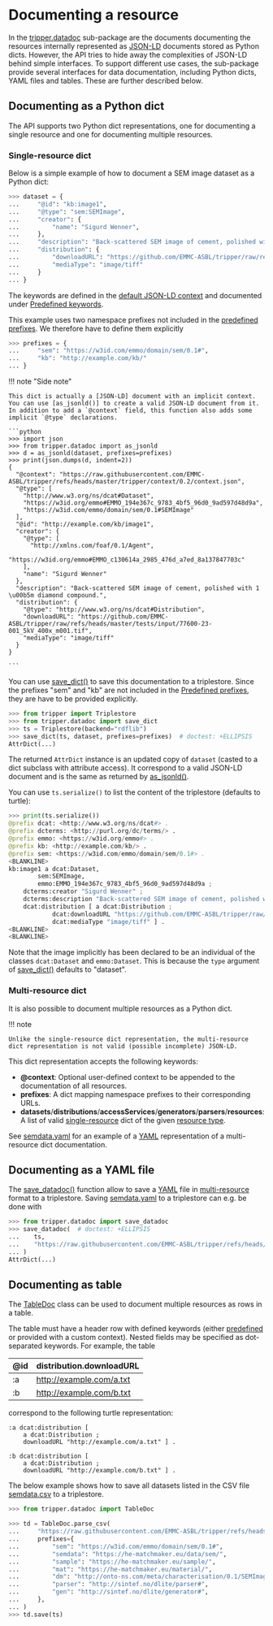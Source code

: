 Documenting a resource
======================
In the [tripper.datadoc] sub-package are the documents documenting the resources internally represented as [JSON-LD] documents stored as Python dicts.
However, the API tries to hide away the complexities of JSON-LD behind simple interfaces.
To support different use cases, the sub-package provide several interfaces for data documentation, including Python dicts, YAML files and tables.
These are further described below.


Documenting as a Python dict
----------------------------
The API supports two Python dict representations, one for documenting a single resource and one for documenting multiple resources.


### Single-resource dict
Below is a simple example of how to document a SEM image dataset as a Python dict:

```python
>>> dataset = {
...     "@id": "kb:image1",
...     "@type": "sem:SEMImage",
...     "creator": {
...         "name": "Sigurd Wenner",
...     },
...     "description": "Back-scattered SEM image of cement, polished with 1 µm diamond compound.",
...     "distribution": {
...         "downloadURL": "https://github.com/EMMC-ASBL/tripper/raw/refs/heads/master/tests/input/77600-23-001_5kV_400x_m001.tif",
...         "mediaType": "image/tiff"
...     }
... }

```

The keywords are defined in the [default JSON-LD context] and documented under [Predefined keywords].

This example uses two namespace prefixes not included in the [predefined prefixes].
We therefore have to define them explicitly

```python
>>> prefixes = {
...     "sem": "https://w3id.com/emmo/domain/sem/0.1#",
...     "kb": "http://example.com/kb/"
... }

```

!!! note "Side note"

    This dict is actually a [JSON-LD] document with an implicit context.
    You can use [as_jsonld()] to create a valid JSON-LD document from it.
    In addition to add a `@context` field, this function also adds some implicit `@type` declarations.

    ```python
    >>> import json
    >>> from tripper.datadoc import as_jsonld
    >>> d = as_jsonld(dataset, prefixes=prefixes)
    >>> print(json.dumps(d, indent=2))
    {
      "@context": "https://raw.githubusercontent.com/EMMC-ASBL/tripper/refs/heads/master/tripper/context/0.2/context.json",
      "@type": [
        "http://www.w3.org/ns/dcat#Dataset",
        "https://w3id.org/emmo#EMMO_194e367c_9783_4bf5_96d0_9ad597d48d9a",
        "https://w3id.com/emmo/domain/sem/0.1#SEMImage"
      ],
      "@id": "http://example.com/kb/image1",
      "creator": {
        "@type": [
          "http://xmlns.com/foaf/0.1/Agent",
          "https://w3id.org/emmo#EMMO_c130614a_2985_476d_a7ed_8a137847703c"
        ],
        "name": "Sigurd Wenner"
      },
      "description": "Back-scattered SEM image of cement, polished with 1 \u00b5m diamond compound.",
      "distribution": {
        "@type": "http://www.w3.org/ns/dcat#Distribution",
        "downloadURL": "https://github.com/EMMC-ASBL/tripper/raw/refs/heads/master/tests/input/77600-23-001_5kV_400x_m001.tif",
        "mediaType": "image/tiff"
      }
    }

    ```

You can use [save_dict()] to save this documentation to a triplestore.
Since the prefixes "sem" and "kb" are not included in the [Predefined prefixes], they are have to be provided explicitly.

```python
>>> from tripper import Triplestore
>>> from tripper.datadoc import save_dict
>>> ts = Triplestore(backend="rdflib")
>>> save_dict(ts, dataset, prefixes=prefixes)  # doctest: +ELLIPSIS
AttrDict(...)

```

The returned `AttrDict` instance is an updated copy of `dataset` (casted to a dict subclass with attribute access).
It correspond to a valid JSON-LD document and is the same as returned by [as_jsonld()].

You can use `ts.serialize()` to list the content of the triplestore (defaults to turtle):

```python
>>> print(ts.serialize())
@prefix dcat: <http://www.w3.org/ns/dcat#> .
@prefix dcterms: <http://purl.org/dc/terms/> .
@prefix emmo: <https://w3id.org/emmo#> .
@prefix kb: <http://example.com/kb/> .
@prefix sem: <https://w3id.com/emmo/domain/sem/0.1#> .
<BLANKLINE>
kb:image1 a dcat:Dataset,
        sem:SEMImage,
        emmo:EMMO_194e367c_9783_4bf5_96d0_9ad597d48d9a ;
    dcterms:creator "Sigurd Wenner" ;
    dcterms:description "Back-scattered SEM image of cement, polished with 1 µm diamond compound." ;
    dcat:distribution [ a dcat:Distribution ;
            dcat:downloadURL "https://github.com/EMMC-ASBL/tripper/raw/refs/heads/master/tests/input/77600-23-001_5kV_400x_m001.tif" ;
            dcat:mediaType "image/tiff" ] .
<BLANKLINE>
<BLANKLINE>

```

Note that the image implicitly has been declared to be an individual of the classes `dcat:Dataset` and `emmo:Dataset`.
This is because the `type` argument of [save_dict()] defaults to "dataset".


### Multi-resource dict
It is also possible to document multiple resources as a Python dict.

!!! note

    Unlike the single-resource dict representation, the multi-resource dict representation is not valid (possible incomplete) JSON-LD.

This dict representation accepts the following keywords:

- **@context**: Optional user-defined context to be appended to the documentation of all resources.
- **prefixes**: A dict mapping namespace prefixes to their corresponding URLs.
- **datasets**/**distributions**/**accessServices**/**generators**/**parsers**/**resources**: A list of valid [single-resource](#single-resource-dict) dict of the given [resource type](introduction.md#resource-types).

See [semdata.yaml] for an example of a [YAML] representation of a multi-resource dict documentation.


Documenting as a YAML file
--------------------------
The [save_datadoc()] function allow to save a [YAML] file in [multi-resource](#multi-resource-dict) format to a triplestore.
Saving [semdata.yaml] to a triplestore can e.g. be done with

```python
>>> from tripper.datadoc import save_datadoc
>>> save_datadoc(  # doctest: +ELLIPSIS
...    ts,
...    "https://raw.githubusercontent.com/EMMC-ASBL/tripper/refs/heads/master/tests/input/semdata.yaml"
... )
AttrDict(...)

```


Documenting as table
--------------------
The [TableDoc] class can be used to document multiple resources as rows in a table.

The table must have a header row with defined keywords (either [predefined][predefined keywords] or provided with a custom context).
Nested fields may be specified as dot-separated keywords. For example, the table

| @id | distribution.downloadURL |
| --- | ------------------------ |
| :a  | http://example.com/a.txt |
| :b  | http://example.com/b.txt |

correspond to the following turtle representation:

```turtle
:a dcat:distribution [
    a dcat:Distribution ;
    downloadURL "http://example.com/a.txt" ] .

:b dcat:distribution [
    a dcat:Distribution ;
    downloadURL "http://example.com/b.txt" ] .
```

The below example shows how to save all datasets listed in the CSV file [semdata.csv] to a triplestore.

```python
>>> from tripper.datadoc import TableDoc

>>> td = TableDoc.parse_csv(
...     "https://raw.githubusercontent.com/EMMC-ASBL/tripper/refs/heads/master/tests/input/semdata.csv",
...     prefixes={
...         "sem": "https://w3id.com/emmo/domain/sem/0.1#",
...         "semdata": "https://he-matchmaker.eu/data/sem/",
...         "sample": "https://he-matchmaker.eu/sample/",
...         "mat": "https://he-matchmaker.eu/material/",
...         "dm": "http://onto-ns.com/meta/characterisation/0.1/SEMImage#",
...         "parser": "http://sintef.no/dlite/parser#",
...         "gen": "http://sintef.no/dlite/generator#",
...     },
... )
>>> td.save(ts)

```


[tripper.datadoc]: https://emmc-asbl.github.io/tripper/latest/datadoc/introduction
[DCAT vocabulary]: https://www.w3.org/TR/vocab-dcat-3/
[DLite]: https://github.com/SINTEF/dlite
[YAML]: https://yaml.org/
[JSON-LD documents]: https://json-ld.org/
[JSON-LD]: https://www.w3.org/TR/json-ld/
[default JSON-LD context]: https://raw.githubusercontent.com/EMMC-ASBL/tripper/refs/heads/master/tripper/context/0.2/context.json
[predefined prefixes]: prefixes.md
[predefined keywords]: keywords.md
[dcat:Dataset]: https://www.w3.org/TR/vocab-dcat-3/#Class:Dataset
[dcat:Distribution]: https://www.w3.org/TR/vocab-dcat-3/#Class:Distribution
[dcat:AccessService]: https://www.w3.org/TR/vocab-dcat-3/#Class:AccessService
[emmo:Dataset]: https://w3id.org/emmo#EMMO_194e367c_9783_4bf5_96d0_9ad597d48d9a
[oteio:Generator]: https://w3id.org/emmo/domain/oteio/Generator
[oteio:Parser]: https://w3id.org/emmo/domain/oteio/Parser
[save_dict()]: ../api_reference/datadoc/dataset.md/#tripper.datadoc.dataset.save_dict
[as_jsonld()]: ../api_reference/datadoc/dataset.md/#tripper.datadoc.dataset.as_jsonld
[save_datadoc()]:
../api_reference/datadoc/dataset.md/#tripper.datadoc.dataset.save_datadoc
[TableDoc]: ../api_reference/datadoc/tabledoc.md/#tripper.datadoc.tabledoc.TableDoc
[semdata.yaml]: https://raw.githubusercontent.com/EMMC-ASBL/tripper/refs/heads/master/tests/input/semdata.yaml
[semdata.csv]: https://raw.githubusercontent.com/EMMC-ASBL/tripper/refs/heads/master/tests/input/semdata.csv
